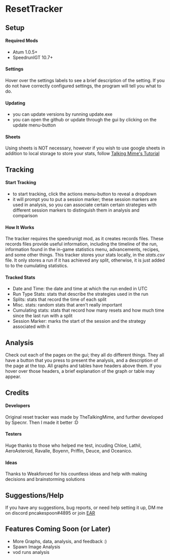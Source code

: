# **ResetTracker**

## **Setup**

#### Required Mods

 - Atum 1.0.5+
 - SpeedrunIGT 10.7+

#### Settings

Hover over the settings labels to see a brief description of the setting. If you do not have correctly configured settings, the program will tell you what to do.

#### Updating

 - you can update versions by running update.exe
 - you can open the github or update through the gui by clicking on the update menu-button

#### Sheets

Using sheets is NOT necessary, however if you wish to use google sheets in addition to local storage to store your stats, follow [Talking Mime's Tutorial](https://www.youtube.com/watch?v=KIAo3Lgsk_Q)

## **Tracking**

#### Start Tracking

 - to start tracking, click the actions menu-button to reveal a dropdown
 - it will prompt you to put a session marker; these session markers are used in analysis, so you can associate certain certain strategies with different session markers to distinguish them in analysis and comparison

#### How It Works

The tracker requires the speedrunigt mod, as it creates records files. These records files provide useful information, including the timeline of the run, information found in the in-game statistics menu, advancements, recipes, and some other things. This tracker stores your stats locally, in the *stats.csv* file. It only stores a run if it has achieved any split, otherwise, it is just added to to the cumulating statistics.

#### Tracked Stats

 - Date and Time: the date and time at which the run ended in UTC
 - Run Type Stats: stats that describe the strategies used in the run
 - Splits: stats that record the time of each split
 - Misc. stats: random stats that aren't really important
 - Cumulating stats: stats that record how many resets and how much time since the last run with a split
 - Session Marker: marks the start of the session and the strategy associated with it

## **Analysis**

Check out each of the pages on the gui; they all do different things. They all have a button that you press to present the analysis, and a description of the page at the top. All graphs and tables have headers above them. If you hover over those headers, a brief explanation of the graph or table may appear.

## **Credits**

#### Developers

Original reset tracker was made by TheTalkingMime, and further developed by Specnr. Then I made it better :D

#### Testers

Huge thanks to those who helped me test, incuding Chloe, Lathil, AeroAsteroid, Ravalle, Boyenn, Priffin, Deuce, and Oceanico.

#### Ideas

Thanks to Weakforced for his countless ideas and help with making decisions and brainstorming solutions

## **Suggestions/Help**

If you have any suggestions, bug reports, or need help setting it up, DM me on discord pncakespoon#4895 or join [EAR](https://discord.gg/jnjrbysy)

## Features Coming Soon (or Later)

 - More Graphs, data, analysis, and feedback :)
 - Spawn Image Analysis
 - vod runs analysis
 

